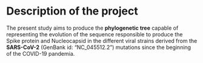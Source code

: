 <h1>Description of the project</h1>
The present study aims to produce the <b>phylogenetic tree</b> capable of representing the evolution of the sequence responsible to produce the Spike protein and Nucleocapsid in the different viral strains derived from the <b>SARS-CoV-2</b> (GenBank id: “NC_045512.2”) mutations since the beginning of the COVID-19 pandemia.
